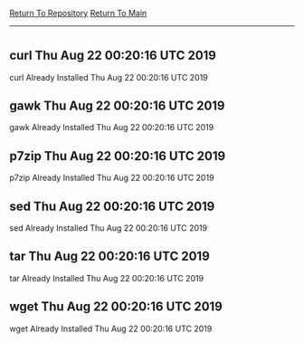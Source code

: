 [Return To Repository](https://github.com/deathbybandaid/piholeparser/)
[Return To Main](https://github.com/deathbybandaid/piholeparser/blob/master/RecentRunLogs/Mainlog.md)
____________________________________
# 
## curl Thu Aug 22 00:20:16 UTC 2019
curl Already Installed Thu Aug 22 00:20:16 UTC 2019
## gawk Thu Aug 22 00:20:16 UTC 2019
gawk Already Installed Thu Aug 22 00:20:16 UTC 2019
## p7zip Thu Aug 22 00:20:16 UTC 2019
p7zip Already Installed Thu Aug 22 00:20:16 UTC 2019
## sed Thu Aug 22 00:20:16 UTC 2019
sed Already Installed Thu Aug 22 00:20:16 UTC 2019
## tar Thu Aug 22 00:20:16 UTC 2019
tar Already Installed Thu Aug 22 00:20:16 UTC 2019
## wget Thu Aug 22 00:20:16 UTC 2019
wget Already Installed Thu Aug 22 00:20:16 UTC 2019
